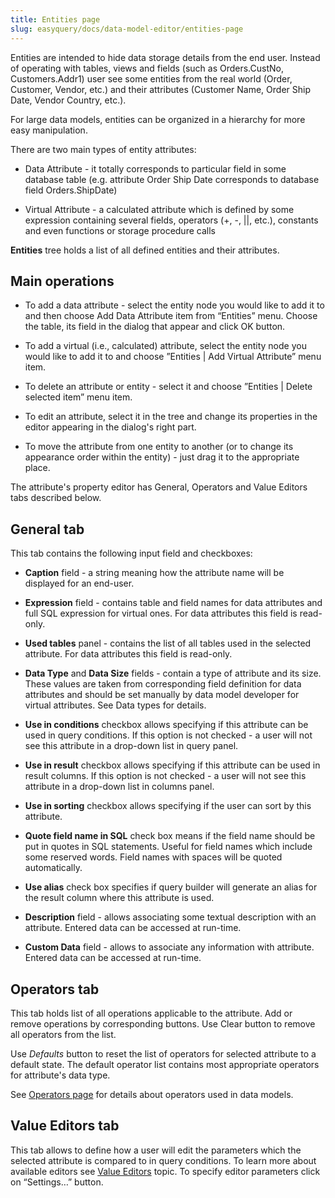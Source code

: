 ```yaml
---
title: Entities page
slug: easyquery/docs/data-model-editor/entities-page
---
```



Entities are intended to hide data storage details from the end user. Instead of operating with tables, views and fields (such as Orders.CustNo, Customers.Addr1) user see some entities from the real world (Order, Customer, Vendor, etc.) and their attributes (Customer Name, Order Ship Date, Vendor Country, etc.).

For large data models, entities can be organized in a hierarchy for more easy manipulation.

There are two main types of entity attributes:

* Data Attribute - it totally corresponds to particular field in some database table (e.g. attribute Order Ship Date corresponds to database field Orders.ShipDate)

* Virtual Attribute - a calculated attribute which is defined by some expression containing several fields, operators (+, -, ||, etc.), constants and even functions or storage procedure calls

**Entities** tree holds a list of all defined entities and their attributes.

## Main operations

* To add a data attribute - select the entity node you would like to add it to and then choose Add Data Attribute item from “Entities” menu. Choose the table, its field in the dialog that appear and click OK button.

* To add a virtual (i.e., calculated) attribute, select the entity node you would like to add it to and choose ”Entities | Add Virtual Attribute” menu item.

* To delete an attribute or entity - select it and choose ”Entities | Delete selected item” menu item.

* To edit an attribute, select it in the tree and change its properties in the editor appearing in the dialog's right part.

* To move the attribute from one entity to another (or to change its appearance order within the entity) - just drag it to the appropriate place.

The attribute's property editor has General, Operators and Value Editors tabs described below.

## General tab

This tab contains the following input field and checkboxes:

* **Caption** field - a string meaning how the attribute name will be displayed for an end-user.

* **Expression** field - contains table and field names for data attributes and full SQL expression for virtual ones. For data attributes this field is read-only.

* **Used tables** panel - contains the list of all tables used in the selected attribute. For data attributes this field is read-only.

* **Data Type** and **Data Size** fields - contain a type of attribute and its size. These values are taken from corresponding field definition for data attributes and should be set manually by data model developer for virtual attributes. See Data types for details.

* **Use in conditions** checkbox allows specifying if this attribute can be used in query conditions. If this option is not checked - a user will not see this attribute in a drop-down list in query panel.

* **Use in result** checkbox allows specifying if this attribute can be used in result columns. If this option is not checked - a user will not see this attribute in a drop-down list in columns panel.

* **Use in sorting** checkbox allows specifying if the user can sort by this attribute.

* **Quote field name in SQL** check box means if the field name should be put in quotes in SQL statements. Useful for field names which include some reserved words. Field names with spaces will be quoted automatically.

* **Use alias** check box specifies if query builder will generate an alias for the result column where this attribute is used.

* **Description** field - allows associating some textual description with an attribute. Entered data can be accessed at run-time.

* **Custom Data** field - allows to associate any information with attribute. Entered data can be accessed at run-time.

## Operators tab

This tab holds list of all operations applicable to the attribute. Add or remove operations by corresponding buttons. Use Clear button to remove all operators from the list.

Use *Defaults* button to reset the list of operators for selected attribute to a default state. The default operator list contains most appropriate operators for attribute's data type.

See [Operators page](/data-model-editor/operators-page) for details about operators used in data models.

## Value Editors tab

This tab allows to define how a user will edit the parameters which the selected attribute is compared to in query conditions. To learn more about available editors see [Value Editors](/data-model-editor/value-editors) topic. To specify editor parameters click on “Settings…” button.